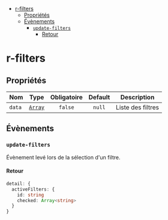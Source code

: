 - [r-filters](#r-filters)
  - [Propriétés](#propriétés)
  - [Évènements](#évènements)
    - [`update-filters`](#update-filters)
      - [Retour](#retour)

# r-filters

## Propriétés

| Nom    |                 Type                  | Obligatoire | Default | Description       |
| ------ | :-----------------------------------: | :---------: | :-----: | ----------------- |
| `data` | [`Array`](./src/types/SectionType.ts) |   `false`   | `null`  | Liste des filtres |

## Évènements

### `update-filters`

Évènement levé lors de la sélection  d'un filtre.

#### Retour

```ts
detail: {
  activeFilters: {
    id: string
    checked: Array<string>
  }
}
```
